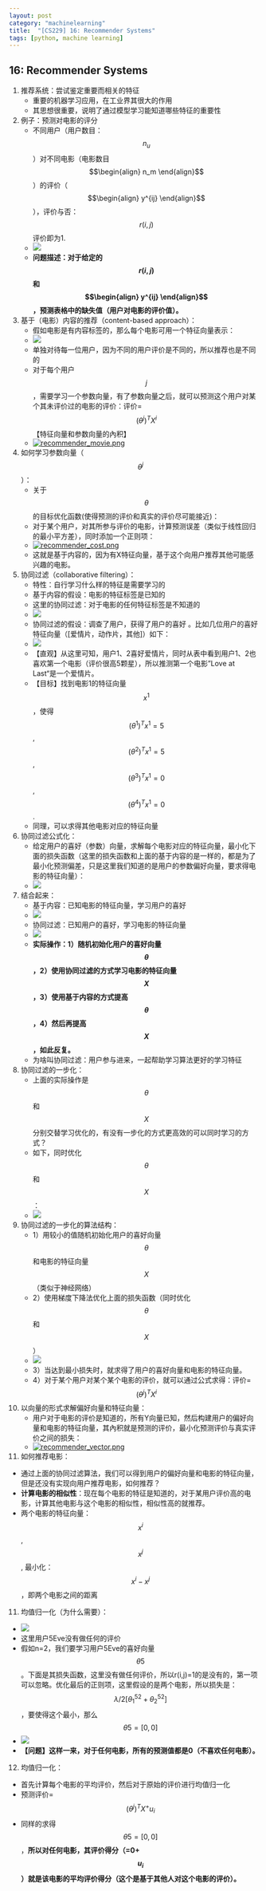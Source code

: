```yaml
---
layout: post
category: "machinelearning"
title:  "[CS229] 16: Recommender Systems"
tags: [python, machine learning]
---
```


<script type="text/javascript" async
  src="https://cdn.mathjax.org/mathjax/latest/MathJax.js?config=TeX-MML-AM_CHTML">
</script>

## 16: Recommender Systems

1. 推荐系统：尝试鉴定重要而相关的特征
   - 重要的机器学习应用，在工业界其很大的作用
   - 其思想很重要，说明了通过模型学习能知道哪些特征的重要性
2. 例子：预测对电影的评分
   - 不同用户（用户数目：$$n_u$$）对不同电影（电影数目$$\begin{align} n_m \end{align}$$）的评价（$$\begin{align} y^{ij} \end{align}$$），评价与否：$$r(i,j)$$评价即为1.
   - ![](http://www.holehouse.org/mlclass/16_Recommender_Systems_files/Image.png)
   - **问题描述：对于给定的$$r(i,j)$$和$$\begin{align} y^{ij} \end{align}$$，预测表格中的缺失值（用户对电影的评价值）。**
3. 基于（电影）内容的推荐（content-based approach）：
   - 假如电影是有内容标签的，那么每个电影可用一个特征向量表示：
   - ![](http://www.holehouse.org/mlclass/16_Recommender_Systems_files/Image%20[1].png)
   - 单独对待每一位用户，因为不同的用户评价是不同的，所以推荐也是不同的
   - 对于每个用户$$j$$，需要学习一个参数向量，有了参数向量之后，就可以预测这个用户对某个其未评价过的电影的评价：评价=$${(\theta^j)}^T X^i$$ 【特征向量和参数向量的內积】
   - [![recommender_movie.png](https://i.loli.net/2019/05/20/5ce236fc38f4c54916.png)](https://i.loli.net/2019/05/20/5ce236fc38f4c54916.png)
4. 如何学习参数向量（$$\theta^j$$）：
   - 关于$$\theta$$的目标优化函数(使得预测的评价和真实的评价尽可能接近)：
   - 对于某个用户，对其所参与评价的电影，计算预测误差（类似于线性回归的最小平方差），同时添加一个正则项：
   - [![recommender_cost.png](https://i.loli.net/2019/05/20/5ce2397264a5d21926.png)](https://i.loli.net/2019/05/20/5ce2397264a5d21926.png)
   - 这就是基于内容的，因为有X特征向量，基于这个向用户推荐其他可能感兴趣的电影。
4. 协同过滤（collaborative filtering）：
   - 特性：自行学习什么样的特征是需要学习的
   - 基于内容的假设：电影的特征标签是已知的
   - 这里的协同过滤：对于电影的任何特征标签是不知道的
   - ![](http://www.holehouse.org/mlclass/16_Recommender_Systems_files/Image%20[11].png)
   - 协同过滤的假设：调查了用户，获得了用户的喜好 。比如几位用户的喜好特征向量（[爱情片，动作片，其他]）如下：
   - ![](http://www.holehouse.org/mlclass/16_Recommender_Systems_files/Image%20[12].png)
   - 【直观】从这里可知，用户1、2喜好爱情片，同时从表中看到用户1、2也喜欢第一个电影（评价很高5颗星），所以推测第一个电影”Love at Last“是一个爱情片。
   - 【目标】找到电影1的特征向量$$ x^1 $$，使得$$ (\theta^1)^T x^1=5 $$, $$ (\theta^2)^T x^1=5 $$, $$ (\theta^3)^T x^1=0 $$, $$ (\theta^4)^T x^1=0 $$.
   - 同理，可以求得其他电影对应的特征向量
5. 协同过滤公式化：
   - 给定用户的喜好（参数）向量，求解每个电影对应的特征向量，最小化下面的损失函数（这里的损失函数和上面的基于内容的是一样的，都是为了最小化预测偏差，只是这里我们知道的是用户的参数偏好向量，要求得电影的特征向量）：
   - ![](http://www.holehouse.org/mlclass/16_Recommender_Systems_files/Image%20[14].png)
6. 结合起来：
   - 基于内容：已知电影的特征向量，学习用户的喜好
   - ![](http://www.holehouse.org/mlclass/16_Recommender_Systems_files/Image%20[15].png)
   - 协同过滤：已知用户的喜好，学习电影的特征向量
   - ![](http://www.holehouse.org/mlclass/16_Recommender_Systems_files/Image%20[16].png)
   - **实际操作：1）随机初始化用户的喜好向量$$ \theta $$，2）使用协同过滤的方式学习电影的特征向量 $$ X $$，3）使用基于内容的方式提高$$ \theta $$，4）然后再提高$$ X $$，如此反复。**
   - 为啥叫协同过滤：用户参与进来，一起帮助学习算法更好的学习特征
7. 协同过滤的一步化：
   - 上面的实际操作是$$ \theta $$和$$ X $$分别交替学习优化的，有没有一步化的方式更高效的可以同时学习的方式？
   - 如下，同时优化$$ \theta $$和$$ X $$：
   - ![](http://www.holehouse.org/mlclass/16_Recommender_Systems_files/Image%20[17].png)
8. 协同过滤的一步化的算法结构：
   - 1）用较小的值随机初始化用户的喜好向量$$ \theta $$和电影的特征向量$$ X $$（类似于神经网络）
   - 2）使用梯度下降法优化上面的损失函数（同时优化$$ \theta $$和$$ X $$）
   - ![](http://www.holehouse.org/mlclass/16_Recommender_Systems_files/Image%20[20].png)
   - 3）当达到最小损失时，就求得了用户的喜好向量和电影的特征向量。
   - 4）对于某个用户对某个某个电影的评价，就可以通过公式求得：评价=$${(\theta^j)}^T X^i$$
9. 以向量的形式求解偏好向量和特征向量：
   - 用户对于电影的评价是知道的，所有Y向量已知，然后构建用户的偏好向量和电影的特征向量，其內积就是预测的评价，最小化预测评价与真实评价之间的损失：
   - [![recommender_vector.png](https://i.loli.net/2019/05/20/5ce24312acfe931482.png)](https://i.loli.net/2019/05/20/5ce24312acfe931482.png)
10. 如何推荐电影：
   - 通过上面的协同过滤算法，我们可以得到用户的偏好向量和电影的特征向量，但是还没有实现向用户推荐电影，如何推荐？
   - **计算电影的相似性**：现在每个电影的特征是知道的，对于某用户评价高的电影，计算其他电影与这个电影的相似性，相似性高的就推荐。
   - 两个电影的特征向量：$$ x^i $$, $$ x^j $$, 最小化：$$ x^i-x^j $$，即两个电影之间的距离
11. 均值归一化（为什么需要）：
   - ![](http://www.holehouse.org/mlclass/16_Recommender_Systems_files/Image%20[25].png)
   - 这里用户5Eve没有做任何的评价
   - 假如n=2，我们要学习用户5Eve的喜好向量$$ \theta5 $$。下面是其损失函数，这里没有做任何评价，所以r(i,j)=1的是没有的，第一项可以忽略。优化最后的正则项，这里假设的是两个电影，所以损失是：$$ \lambda/2[{\theta^5_1}^2 + {\theta^5_2}^2] $$，要使得这个最小，那么$$ \theta5=[0,0] $$
   - ![](http://www.holehouse.org/mlclass/16_Recommender_Systems_files/Image%20[26].png)
   - **【问题】这样一来，对于任何电影，所有的预测值都是0（不喜欢任何电影）。**
12. 均值归一化：
   - 首先计算每个电影的平均评价，然后对于原始的评价进行均值归一化
   - 预测评价=$${(\theta^j)}^T X^ + u_i$$
   - 同样的求得$$ \theta5=[0,0] $$，**所以对任何电影，其评价得分（=0+$$u_i$$）就是该电影的平均评价得分（这个是基于其他人对这个电影的评价）。**